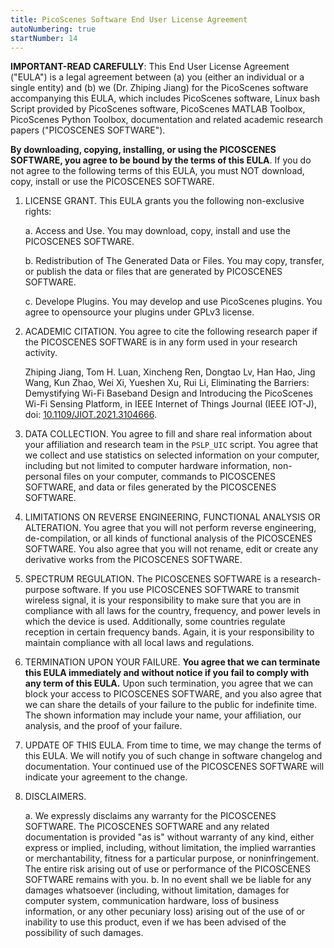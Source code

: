 ```yaml
---
title: PicoScenes Software End User License Agreement 
autoNumbering: true
startNumber: 14
---
```

<CustomToc />

**IMPORTANT-READ CAREFULLY**: This End User License Agreement ("EULA") is a legal agreement between (a) you (either an individual or a single entity) and (b) we (Dr. Zhiping Jiang) for the PicoScenes software accompanying this EULA, which includes PicoScenes software, Linux bash Script provided by PicoScenes software, PicoScenes MATLAB Toolbox, PicoScenes Python Toolbox, documentation and related academic research papers ("PICOSCENES SOFTWARE").

**By downloading, copying, installing, or using the PICOSCENES SOFTWARE, you agree to be bound by the terms of this EULA**. If you do not agree to the following terms of this EULA, you must NOT download, copy, install or use the PICOSCENES SOFTWARE.

1. LICENSE GRANT. This EULA grants you the following non-exclusive rights:

   a. Access and Use. You may download, copy, install and use the PICOSCENES SOFTWARE.

   b. Redistribution of The Generated Data or Files. You may copy, transfer, or publish the data or files that are generated by PICOSCENES SOFTWARE.
   
   c. Develope Plugins. You may develop and use PicoScenes plugins. You agree to opensource your plugins under GPLv3 license.

2. ACADEMIC CITATION. You agree to cite the following research paper if the PICOSCENES SOFTWARE is in any form used in your research activity.

   Zhiping Jiang, Tom H. Luan, Xincheng Ren, Dongtao Lv, Han Hao, Jing Wang, Kun Zhao, Wei Xi, Yueshen Xu, Rui Li, Eliminating the Barriers: Demystifying Wi-Fi Baseband Design and Introducing the PicoScenes Wi-Fi Sensing Platform, in IEEE Internet of Things Journal (IEEE IOT-J), doi: [10.1109/JIOT.2021.3104666](https://doi.org/10.1109/JIOT.2021.3104666).

3. DATA COLLECTION. You agree to fill and share real information about your affiliation and research team in the `PSLP_UIC` script. You agree that we collect and use statistics on selected information on your computer, including but not limited to computer hardware information, non-personal files on your computer, commands to PICOSCENES SOFTWARE, and data or files generated by the PICOSCENES SOFTWARE.

4. LIMITATIONS ON REVERSE ENGINEERING, FUNCTIONAL ANALYSIS OR ALTERATION. You agree that you will not perform reverse engineering, de-compilation, or all kinds of functional analysis of the PICOSCENES SOFTWARE. You also agree that you will not rename, edit or create any derivative works from the PICOSCENES SOFTWARE.

5. SPECTRUM REGULATION. The PICOSCENES SOFTWARE is a research-purpose software. If you use PICOSCENES SOFTWARE to transmit wireless signal, it is your responsibility to make sure that you are in compliance with all laws for the country, frequency, and power levels in which the device is used. Additionally, some countries regulate reception in certain frequency bands. Again, it is your responsibility to maintain compliance with all local laws and regulations.

6. TERMINATION UPON YOUR FAILURE. **You agree that we can terminate this EULA immediately and without notice if you fail to comply with any term of this EULA.** Upon such termination, you agree that we can block your access to PICOSCENES SOFTWARE, and you also agree that we can share the details of your failure to the public for indefinite time. The shown information may include your name, your affiliation, our analysis, and the proof of your failure.

7. UPDATE OF THIS EULA. From time to time, we may change the terms of this EULA. We will notify you of such change in software changelog and documentation. Your continued use of the PICOSCENES SOFTWARE will indicate your agreement to the change.

8. DISCLAIMERS.

   a. We expressly disclaims any warranty for the PICOSCENES SOFTWARE. The PICOSCENES SOFTWARE and any related documentation is provided "as is" without warranty of any kind, either express or implied, including, without limitation, the implied warranties or merchantability, fitness for a particular purpose, or noninfringement. The entire risk arising out of use or performance of the PICOSCENES SOFTWARE remains with you.
   b. In no event shall we be liable for any damages whatsoever (including, without limitation, damages for computer system, communication hardware, loss of business information, or any other pecuniary loss) arising out of the use of or inability to use this product, even if we has been advised of the possibility of such damages.
